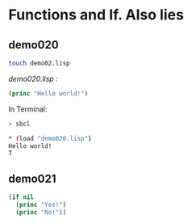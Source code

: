 # Functions and If. Also lies
## demo020
```sh
touch demo02.lisp
```

*demo020.lisp :*

```lisp
(princ "Hello world!")
```

In Terminal:
```sh
> sbcl
```
```sh
* (load "demo020.lisp")
Hello world!
T
```
## demo021
```lisp
(if nil
  (princ "Yes!")
  (princ "No!"))
```
